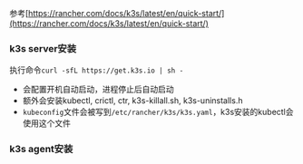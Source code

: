 参考[https://rancher.com/docs/k3s/latest/en/quick-start/](https://rancher.com/docs/k3s/latest/en/quick-start/)

### k3s server安装

执行命令`curl -sfL https://get.k3s.io | sh -`

- 会配置开机自动启动，进程停止后自动启动
- 额外会安装kubectl, crictl, ctr, k3s-killall.sh, k3s-uninstalls.h
- `kubeconfig`文件会被写到`/etc/rancher/k3s/k3s.yaml`，k3s安装的kubectl会使用这个文件

### k3s agent安装
